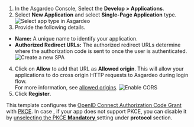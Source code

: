 
1. In the Asgardeo Console, Select the **Develop > Applications**.
2. Select **New Application** and select **Single-Page Application** type.
   <img :src="$withBase('/assets/img/guides/applications/select-app-type.png')" alt="Select app type in Asgardeo">
3. Provide the following details.
  - **Name:** A unique name to identify your application.
  - **Authorized Redirect URLs:** The authorized redirect URLs determine where the authorization code is sent to once the user is authenticated.<br>
    <img :src="$withBase('/assets/img/guides/applications/create-new-spa.png')" alt="Create a new SPA">
4. Click on **Allow** to add that URL as **Allowed origin**. This will allow your applications to do cross origin HTTP requests to Asgardeo during login flow.        
    For more information, see <a href="/guides/applications/spa/oidc-settings/#allowed-origins">allowed origins</a>.
    <img :src="$withBase('/assets/img/guides/applications/add-cors-spa.png')" alt="Enable CORS">
5. Click **Register**.

This template configures the [OpenID Connect Authorization Code Grant](https://openid.net/specs/openid-connect-core-1_0.html#CodeFlowAuth) with [PKCE](https://datatracker.ietf.org/doc/html/rfc7636). 
In case , if your app does not support PKCE, you can disable it by <a href = "/guides/applications/spa/oidc-settings/#proof-key-for-code-exchange-pkce">unselecting the PKCE **Mandatory** </a> setting under **protocol** section.
